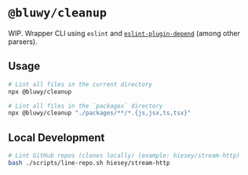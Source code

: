 # `@bluwy/cleanup`

WIP. Wrapper CLI using `eslint` and [`eslint-plugin-depend`](https://github.com/es-tooling/eslint-plugin-depend) (among other parsers).

## Usage

```bash
# Lint all files in the current directory
npx @bluwy/cleanup

# Lint all files in the `packages` directory
npx @bluwy/cleanup "./packages/**/*.{js,jsx,ts,tsx}"
```

## Local Development

```bash
# Lint GitHub repos (clones locally) (example: hiesey/stream-http)
bash ./scripts/line-repo.sh hiesey/stream-http
```
